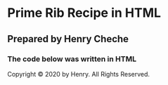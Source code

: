 # Prime Rib Recipe in HTML
## Prepared by Henry Cheche
### The code below was written in HTML
Copyright © 2020 by Henry. All Rights Reserved.
